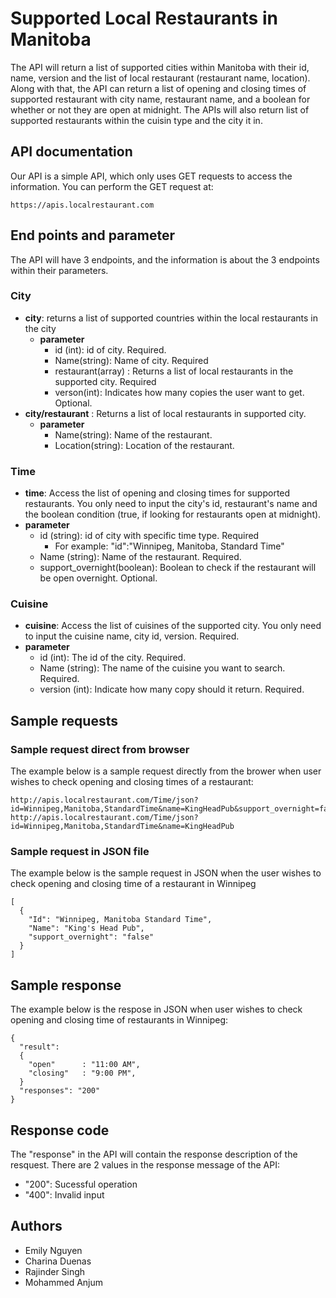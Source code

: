 # Supported Local Restaurants in Manitoba
The API will return a list of supported cities within Manitoba with their id, name, version and the list of local restaurant (restaurant name, location). Along with that, the API can return a list of opening and closing times of supported restaurant with city name, restaurant name, and a boolean for whether or not they are open at midnight. The APIs will also return list of supported restaurants within the cuisin type and the city it in.

## API documentation
Our API is a simple API, which only uses GET requests to access the information. You can perform the GET request at:
```
https://apis.localrestaurant.com
```

## End points and parameter
The API will have 3 endpoints, and the information is about the 3 endpoints within their parameters.
### City
- **city**: returns a list of supported countries within the local restaurants in the city
  - **parameter**
    - id (int): id of city. Required.
    - Name(string): Name of city. Required
    - restaurant(array) : Returns a list of local restaurants in the supported city. Required
    - verson(int): Indicates how many copies the user want to get. Optional.
- **city/restaurant** : Returns a list of local restaurants in supported city.
  - **parameter**
    - Name(string): Name of the restaurant.
    - Location(string): Location of the restaurant.

### Time
  - **time**: Access the list of opening and closing times for supported restaurants. You only need to input the city's id, restaurant's name and the boolean condition (true, if looking for restaurants open at midnight).
  - **parameter**
    - id (string): id of city with specific time type. Required
      * For example: "id":"Winnipeg, Manitoba, Standard Time"
    - Name (string): Name of the restaurant. Required.
    - support_overnight(boolean): Boolean to check if the restaurant will be open overnight. Optional.

### Cuisine
  - **cuisine**: Access the list of cuisines of the supported city. You only need to input the cuisine name, city id, version. Required.
  - **parameter**
    - id (int): The id of the city. Required.
    - Name (string): The name of the cuisine you want to search. Required.
    - version (int): Indicate how many copy should it return. Required.

## Sample requests
### Sample request direct from browser
The example below is a sample request directly from the brower when user wishes to check opening and closing times of a restaurant:
```
http://apis.localrestaurant.com/Time/json?id=Winnipeg,Manitoba,StandardTime&name=KingHeadPub&support_overnight=false
http://apis.localrestaurant.com/Time/json?id=Winnipeg,Manitoba,StandardTime&name=KingHeadPub
```


### Sample request in JSON file
The example below is the sample request in JSON when the user wishes to check opening and closing time of a restaurant in Winnipeg
```
[
  {
    "Id": "Winnipeg, Manitoba Standard Time",
    "Name": "King's Head Pub",
    "support_overnight": "false"
  }
]
```

## Sample response
The example below is the respose in JSON when user wishes to check opening and closing time of restaurants in Winnipeg:
```
{
  "result":
  {
    "open"      : "11:00 AM",
    "closing"   : "9:00 PM",
  }
  "responses": "200"
}
```
## Response code
The "response" in the API will contain the response description of the resquest. There are 2 values in the response message of the API:
- "200": Sucessful operation
- "400": Invalid input

## Authors
* Emily Nguyen
* Charina Duenas
* Rajinder Singh
* Mohammed Anjum
